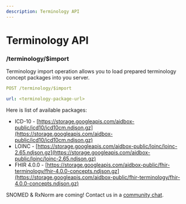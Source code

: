 ```yaml
---
description: Terminology API
---
```


# Terminology API

### /terminology/$import

Terminology import operation allows you to load prepared terminology concept packages into you server.

```yaml
POST /terminology/$import

url: <terminology-package-url>
```

Here is list of available packages:

* ICD-10 - [https://storage.googleapis.com/aidbox-public/icd10/icd10cm.ndjson.gz](https://storage.googleapis.com/aidbox-public/icd10/icd10cm.ndjson.gz)
* LOINC - [https://storage.googleapis.com/aidbox-public/loinc/loinc-2.65.ndjson.gz](https://storage.googleapis.com/aidbox-public/loinc/loinc-2.65.ndjson.gz)
* FHIR 4.0.0 - [https://storage.googleapis.com/aidbox-public/fhir-terminology/fhir-4.0.0-concepts.ndjson.gz](https://storage.googleapis.com/aidbox-public/fhir-terminology/fhir-4.0.0-concepts.ndjson.gz)

SNOMED & RxNorm are coming! Contact us in a [community chat](https://community.aidbox.app).


